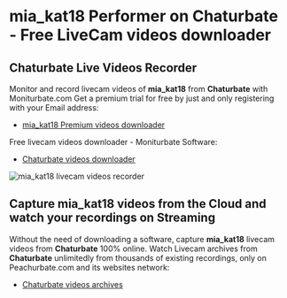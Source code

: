 # mia_kat18 Performer on Chaturbate - Free LiveCam videos downloader

## Chaturbate Live Videos Recorder

Monitor and record livecam videos of **mia_kat18** from **Chaturbate** with Moniturbate.com
Get a premium trial for free by just and only registering with your Email address:
* [mia_kat18 Premium videos downloader](https://moniturbate.com/request-demo-licence-key.html)

Free livecam videos downloader - Moniturbate Software:
* [Chaturbate videos downloader](https://moniturbate.com/moniturbate-download-software.html)

![mia_kat18 livecam videos recorder](https://peachurnet.com/templates/moniturbate-software.png)


## Capture mia_kat18 videos from the Cloud and watch your recordings on Streaming

Without the need of downloading a software, capture **mia_kat18** livecam videos from **Chaturbate** 100% online.
Watch Livecam archives from **Chaturbate** unlimitedly from thousands of existing recordings, only on Peachurbate.com and its websites network:
* [Chaturbate videos archives](https://peachurnet.com/)